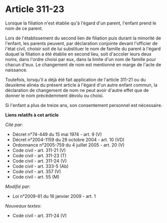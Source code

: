 # Article 311-23

Lorsque la filiation n'est établie qu'à l'égard d'un parent, l'enfant prend le nom de ce parent. 

Lors de l'établissement du second lien de filiation puis durant la minorité de l'enfant, les parents peuvent, par déclaration
conjointe devant l'officier de l'état civil, choisir soit de lui substituer le nom de famille du parent à l'égard duquel la
filiation a été établie en second lieu, soit d'accoler leurs deux noms, dans l'ordre choisi par eux, dans la limite d'un nom
de famille pour chacun d'eux. Le changement de nom est mentionné en marge de l'acte de naissance. 

Toutefois, lorsqu'il a déjà été fait application de l'article 311-21 ou du deuxième alinéa du présent article à l'égard d'un
autre enfant commun, la déclaration de changement de nom ne peut avoir d'autre effet que de donner le nom précédemment dévolu
ou choisi. 

Si l'enfant a plus de treize ans, son consentement personnel est nécessaire.

**Liens relatifs à cet article**

_Cité par_:

  - Décret n°74-449 du 15 mai 1974 - art. 9 (V)
  - Décret n°2004-1159 du 29 octobre 2004 - art. 10 (VD)
  - Ordonnance n°2005-759 du 4 juillet 2005 - art. 20 (V)
  - Code civil - art. 311-21 (V)
  - Code civil - art. 311-23 (T)
  - Code civil - art. 311-24 (V)
  - Code civil - art. 333-5 (Ab)
  - Code civil - art. 357 (V)
  - Code civil - art. 55 (M)

_Modifié par_:

  - Loi n°2009-61 du 16 janvier 2009 - art. 1

_Nouveaux textes_:

  - Code civil - art. 311-24 (V)

